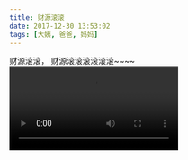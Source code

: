 ```yaml
---
title: 财源滚滚
date: 2017-12-30 13:53:02
tags: [大姨, 爸爸, 妈妈]
---
```

财源滚滚，
财源滚滚滚滚滚滚~~~~
<video src="//20170326.com/panda-gungungun.mp4" controls="controls">

